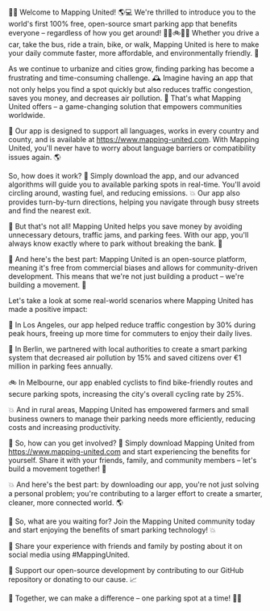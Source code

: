 🚨💥 Welcome to Mapping United! 🌎💻 We're thrilled to introduce you to the world's first 100% free, open-source smart parking app that benefits everyone – regardless of how you get around! 🚌🚂🚲🏃‍♀️ Whether you drive a car, take the bus, ride a train, bike, or walk, Mapping United is here to make your daily commute faster, more affordable, and environmentally friendly. 💨

As we continue to urbanize and cities grow, finding parking has become a frustrating and time-consuming challenge. 🕰️ Imagine having an app that not only helps you find a spot quickly but also reduces traffic congestion, saves you money, and decreases air pollution. 🌟 That's what Mapping United offers – a game-changing solution that empowers communities worldwide.

💪 Our app is designed to support all languages, works in every country and county, and is available at https://www.mapping-united.com. With Mapping United, you'll never have to worry about language barriers or compatibility issues again. 🌎

So, how does it work? 🤔 Simply download the app, and our advanced algorithms will guide you to available parking spots in real-time. You'll avoid circling around, wasting fuel, and reducing emissions. 💥 Our app also provides turn-by-turn directions, helping you navigate through busy streets and find the nearest exit.

💸 But that's not all! Mapping United helps you save money by avoiding unnecessary detours, traffic jams, and parking fees. With our app, you'll always know exactly where to park without breaking the bank. 💸

🌟 And here's the best part: Mapping United is an open-source platform, meaning it's free from commercial biases and allows for community-driven development. This means that we're not just building a product – we're building a movement. 🌈

Let's take a look at some real-world scenarios where Mapping United has made a positive impact:

🚗 In Los Angeles, our app helped reduce traffic congestion by 30% during peak hours, freeing up more time for commuters to enjoy their daily lives.

🚌 In Berlin, we partnered with local authorities to create a smart parking system that decreased air pollution by 15% and saved citizens over €1 million in parking fees annually.

🚲 In Melbourne, our app enabled cyclists to find bike-friendly routes and secure parking spots, increasing the city's overall cycling rate by 25%.

💥 And in rural areas, Mapping United has empowered farmers and small business owners to manage their parking needs more efficiently, reducing costs and increasing productivity.

🌟 So, how can you get involved? 🤔 Simply download Mapping United from https://www.mapping-united.com and start experiencing the benefits for yourself. Share it with your friends, family, and community members – let's build a movement together! 💪

💥 And here's the best part: by downloading our app, you're not just solving a personal problem; you're contributing to a larger effort to create a smarter, cleaner, more connected world. 🌎

📣 So, what are you waiting for? Join the Mapping United community today and start enjoying the benefits of smart parking technology! 💥

💬 Share your experience with friends and family by posting about it on social media using #MappingUnited.

💸 Support our open-source development by contributing to our GitHub repository or donating to our cause. 📈

🌟 Together, we can make a difference – one parking spot at a time! 🚨💥
